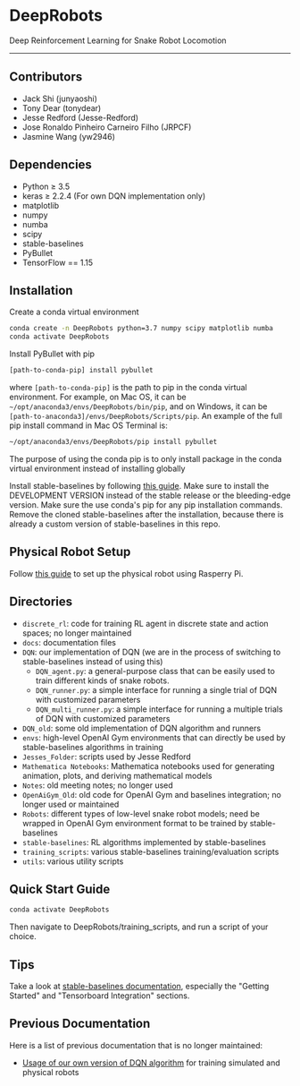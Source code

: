 # DeepRobots
Deep Reinforcement Learning for Snake Robot Locomotion

---
## Contributors
- Jack Shi (junyaoshi)
- Tony Dear (tonydear)
- Jesse Redford (Jesse-Redford)
- Jose Ronaldo Pinheiro Carneiro Filho (JRPCF)
- Jasmine Wang (yw2946)

## Dependencies
- Python ≥ 3.5
- keras ≥ 2.2.4 (For own DQN implementation only)
- matplotlib 
- numpy
- numba
- scipy
- stable-baselines
- PyBullet
- TensorFlow == 1.15


## Installation

Create a conda virtual environment
```bash
conda create -n DeepRobots python=3.7 numpy scipy matplotlib numba 
conda activate DeepRobots
``` 

Install PyBullet with pip
```bash
[path-to-conda-pip] install pybullet
```
where `[path-to-conda-pip]` is the path to pip in the conda virtual environment. For example, on Mac OS, it can be `~/opt/anaconda3/envs/DeepRobots/bin/pip`, and on Windows, it can be `[path-to-anaconda3]/envs/DeepRobots/Scripts/pip`. An example of the full pip install command in Mac OS Terminal is:
```bash
~/opt/anaconda3/envs/DeepRobots/pip install pybullet
```

The purpose of using the conda pip is to only install package in the conda virtual environment instead of installing globally

Install stable-baselines by following [this guide](https://stable-baselines.readthedocs.io/en/master/guide/install.html). Make sure to install the DEVELOPMENT VERSION instead of the stable release or the bleeding-edge version. Make sure the use conda's pip for any pip installation commands. Remove the cloned stable-baselines after the installation, because there is already a custom version of stable-baselines in this repo. 

## Physical Robot Setup

Follow [this guide](docs/Deeprobots_setup_instructions_rasberrypi.txt) to set up the physical robot using Rasperry Pi.

## Directories
- `discrete_rl`: code for training RL agent in discrete state and action spaces; no longer maintained
- `docs`: documentation files 
- `DQN`: our implementation of DQN (we are in the process of switching to stable-baselines instead of using this)
    - `DQN_agent.py`: a general-purpose class that can be easily used to train different kinds of snake robots. 
    - `DQN_runner.py`: a simple interface for running a single trial of DQN with customized parameters
    - `DQN_multi_runner.py`: a simple interface for running a multiple trials of DQN with customized parameters
- `DQN_old`: some old implementation of DQN algorithm and runners
- `envs`: high-level OpenAI Gym environments that can directly be used by stable-baselines algorithms in training
- `Jesses_Folder`: scripts used by Jesse Redford
- `Mathematica Notebooks`: Mathematica notebooks used for generating animation, plots, and deriving mathematical models
- `Notes`: old meeting notes; no longer used
- `OpenAiGym_Old`: old code for OpenAI Gym and baselines integration; no longer used or maintained
- `Robots`: different types of low-level snake robot models; need be wrapped in OpenAI Gym environment format to be trained by stable-baselines
- `stable-baselines`: RL algorithms implemented by stable-baselines
- `training_scripts`: various stable-baselines training/evaluation scripts
- `utils`: various utility scripts

## Quick Start Guide

```bash
conda activate DeepRobots
```

Then navigate to DeepRobots/training_scripts, and run a script of your choice.

## Tips

Take a look at [stable-baselines documentation](https://stable-baselines.readthedocs.io/en/master/), especially the "Getting Started" and "Tensorboard Integration" sections.

## Previous Documentation

Here is a list of previous documentation that is no longer maintained:
- [Usage of our own version of DQN algorithm](docs/DQN_old.md) for training simulated and physical robots




